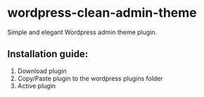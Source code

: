 wordpress-clean-admin-theme
===========================

Simple and elegant Wordpress admin theme plugin.

## Installation guide: 
1. Download plugin
2. Copy/Paste plugin to the wordpress plugins folder
3. Active plugin
